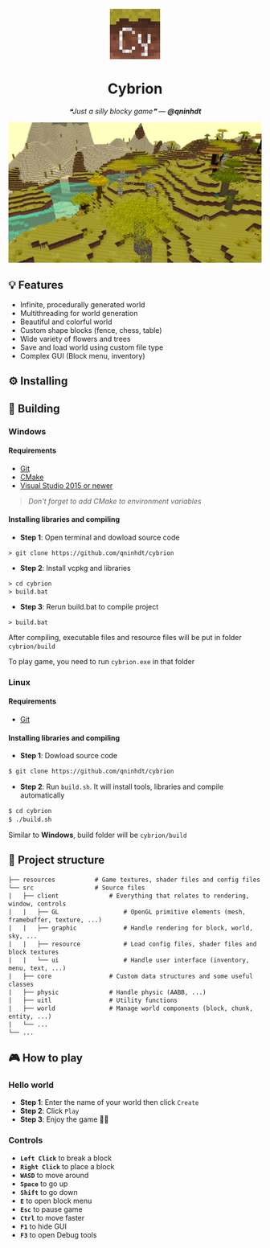 <p align="center">
    <img width="100" src="./docs/icon.png" alt="Cybrion">
    <h1 align="center">Cybrion</h1>
    <p align="center"><i>❝Just a silly blocky game❞ — <b>@qninhdt</b></i></p>
</p>

<p align="center">
    <img src="./docs/screenshots/preview.png" alt="Cybrion preview">
</p>

## 💡 Features
- Infinite, procedurally generated world
- Multithreading for world generation
- Beautiful and colorful world
- Custom shape blocks (fence, chess, table)
- Wide variety of flowers and trees
- Save and load world using custom file type
- Complex GUI (Block menu, inventory)

## ⚙️ Installing


## 🔧 Building
### Windows
#### Requirements
- [Git](https://git-scm.com/)
- [CMake](https://cmake.org/)
- [Visual Studio 2015 or newer](https://visualstudio.microsoft.com/)

> _Don't forget to add CMake to environment variables_
#### Installing libraries and compiling
- __Step 1__: Open terminal and dowload source code
```batch
> git clone https://github.com/qninhdt/cybrion
```
- __Step 2__: Install vcpkg and libraries
```batch
> cd cybrion
> build.bat
```
- __Step 3__: Rerun build.bat to compile project
```batch
> build.bat
```

After compiling, executable files and resource files will be put in folder `cybrion/build`

To play game, you need to run `cybrion.exe` in that folder  

### Linux
#### Requirements
- [Git](https://git-scm.com/)
#### Installing libraries and compiling
- __Step 1__: Dowload source code
```bash
$ git clone https://github.com/qninhdt/cybrion
```
- __Step 2__: Run `build.sh`. It will install tools, libraries and compile automatically
```bash
$ cd cybrion
$ ./build.sh
```

Similar to __Windows__, build folder will be `cybrion/build`

## 📁 Project structure

    ├── resources           # Game textures, shader files and config files
    └── src                 # Source files
    |   ├── client              # Everything that relates to rendering, window, controls          
    |   |   ├── GL                  # OpenGL primitive elements (mesh, framebuffer, texture, ...)
    |   |   ├── graphic             # Handle rendering for block, world, sky, ...
    |   |   ├── resource            # Load config files, shader files and block textures
    |   |   └── ui                  # Handle user interface (inventory, menu, text, ...)
    |   ├── core                # Custom data structures and some useful classes
    |   ├── physic              # Handle physic (AABB, ...)
    |   ├── uitl                # Utility functions
    |   ├── world               # Manage world components (block, chunk, entity, ...)
    |   └── ...
    └── ...

## 🎮 How to play

### Hello world
- __Step 1__: Enter the name of your world then click `Create`
- __Step 2__: Click `Play`
- __Step 3__: Enjoy the game 🗿🍷

### Controls
- __`Left Click`__ to break a block
- __`Right Click`__ to place a block
- __`WASD`__ to move around
- __`Space`__ to go up
- __`Shift`__ to go down
- __`E`__ to open block menu
- __`Esc`__ to pause game
- __`Ctrl`__ to move faster
- __`F1`__ to hide GUI
- __`F3`__ to open Debug tools

